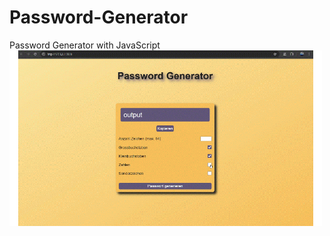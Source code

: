 # Password-Generator
Password Generator with JavaScript
<img src="https://github.com/Fynn8962/Password-Generator/blob/main/pw-generator.gif" alt="GIF zu Password generator" width="500" >

